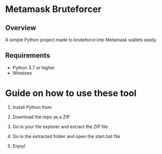 # Metamask Bruteforcer

## Overview
  
A simple Python project made to bruteforce into Metamask wallets easily. 

## Requirements 

- Python 3.7 or higher 
- Windows 

# Guide on how to use these tool

1. Install Python from

2. Download the repo as a ZIP 
  
3. Go in your file explorer and extract the ZIP file 
 
4. Go in the extracted folder and open the start.bat file
  
5. Enjoy!  